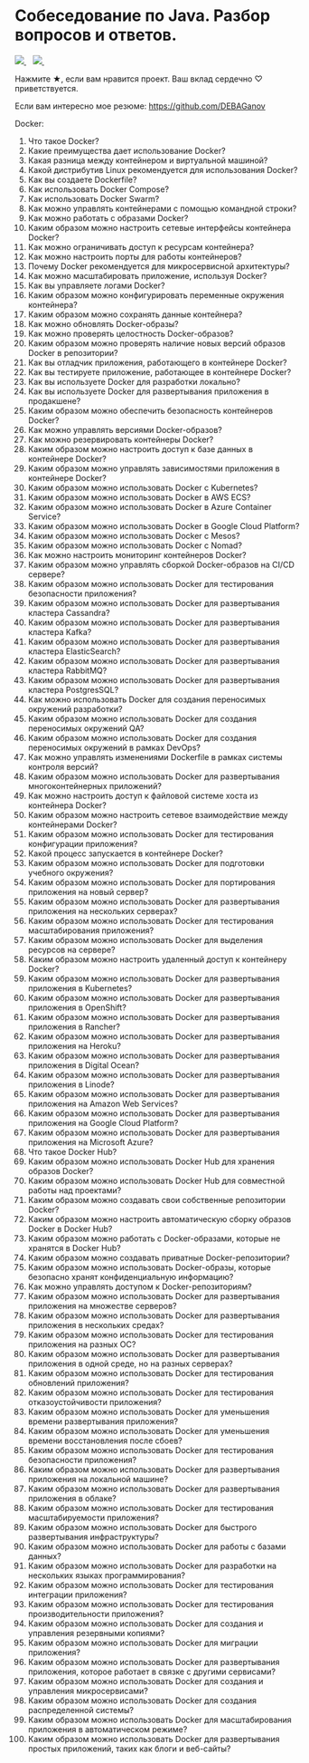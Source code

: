 # Cобеседование по Java. Разбор вопросов и ответов.


<a href="https://mc.yandex.ru/pixel/8711235002931986822?rnd=%aw_random%">
    <img src="https://mc.yandex.ru/pixel/8711235002931986822?rnd=%aw_random%" />        
  </a>&nbsp;&nbsp;
<a href="https://mc.yandex.ru/watch/92801430">
    <img src="https://mc.yandex.ru/watch/92801430" />        
  </a>&nbsp;&nbsp;


Нажмите ★, если вам нравится проект. Ваш вклад сердечно ♡ приветствуется.

Если вам интересно мое резюме: https://github.com/DEBAGanov

Docker:
1. Что такое Docker?
2. Какие преимущества дает использование Docker?
3. Какая разница между контейнером и виртуальной машиной?
4. Какой дистрибутив Linux рекомендуется для использования Docker?
5. Как вы создаете Dockerfile?
6. Как использовать Docker Compose?
7. Как использовать Docker Swarm?
8. Как можно управлять контейнерами с помощью командной строки?
9. Как можно работать с образами Docker?
10. Каким образом можно настроить сетевые интерфейсы контейнера Docker?
11. Как можно ограничивать доступ к ресурсам контейнера?
12. Как можно настроить порты для работы контейнеров?
13. Почему Docker рекомендуется для микросервисной архитектуры?
14. Как можно масштабировать приложение, используя Docker?
15. Как вы управляете логами Docker?
16. Каким образом можно конфигурировать переменные окружения контейнера?
17. Каким образом можно сохранять данные контейнера?
18. Как можно обновлять Docker-образы?
19. Как можно проверять целостность Docker-образов?
20. Каким образом можно проверять наличие новых версий образов Docker в репозитории?
21. Как вы отладчик приложения, работающего в контейнере Docker?
22. Как вы тестируете приложение, работающее в контейнере Docker?
23. Как вы используете Docker для разработки локально?
24. Как вы используете Docker для развертывания приложения в продакшене?
25. Каким образом можно обеспечить безопасность контейнеров Docker?
26. Как можно управлять версиями Docker-образов?
27. Как можно резервировать контейнеры Docker?
28. Каким образом можно настроить доступ к базе данных в контейнере Docker?
29. Каким образом можно управлять зависимостями приложения в контейнере Docker?
30. Каким образом можно использовать Docker с Kubernetes?
31. Каким образом можно использовать Docker в AWS ECS?
32. Каким образом можно использовать Docker в Azure Container Service?
33. Каким образом можно использовать Docker в Google Cloud Platform?
34. Каким образом можно использовать Docker с Mesos?
35. Каким образом можно использовать Docker с Nomad?
36. Как можно настроить мониторинг контейнеров Docker?
37. Каким образом можно управлять сборкой Docker-образов на CI/CD сервере?
38. Каким образом можно использовать Docker для тестирования безопасности приложения?
39. Каким образом можно использовать Docker для развертывания кластера Cassandra?
40. Каким образом можно использовать Docker для развертывания кластера Kafka?
41. Каким образом можно использовать Docker для развертывания кластера ElasticSearch?
42. Каким образом можно использовать Docker для развертывания кластера RabbitMQ?
43. Каким образом можно использовать Docker для развертывания кластера PostgresSQL?
44. Как можно использовать Docker для создания переносимых окружений разработки?
45. Каким образом можно использовать Docker для создания переносимых окружений QA?
46. Каким образом можно использовать Docker для создания переносимых окружений в рамках DevOps?
47. Как можно управлять изменениями Dockerfile в рамках системы контроля версий?
48. Каким образом можно использовать Docker для развертывания многоконтейнерных приложений?
49. Как можно настроить доступ к файловой системе хоста из контейнера Docker?
50. Каким образом можно настроить сетевое взаимодействие между контейнерами Docker?
51. Каким образом можно использовать Docker для тестирования конфигурации приложения?
52. Какой процесс запускается в контейнере Docker?
53. Каким образом можно использовать Docker для подготовки учебного окружения?
54. Каким образом можно использовать Docker для портирования приложения на новый сервер?
55. Каким образом можно использовать Docker для развертывания приложения на нескольких серверах?
56. Каким образом можно использовать Docker для тестирования масштабирования приложения?
57. Каким образом можно использовать Docker для выделения ресурсов на сервере?
58. Каким образом можно настроить удаленный доступ к контейнеру Docker?
59. Каким образом можно использовать Docker для развертывания приложения в Kubernetes?
60. Каким образом можно использовать Docker для развертывания приложения в OpenShift?
61. Каким образом можно использовать Docker для развертывания приложения в Rancher?
62. Каким образом можно использовать Docker для развертывания приложения на Heroku?
63. Каким образом можно использовать Docker для развертывания приложения в Digital Ocean?
64. Каким образом можно использовать Docker для развертывания приложения в Linode?
65. Каким образом можно использовать Docker для развертывания приложения на Amazon Web Services?
66. Каким образом можно использовать Docker для развертывания приложения на Google Cloud Platform?
67. Каким образом можно использовать Docker для развертывания приложения на Microsoft Azure?
68. Что такое Docker Hub?
69. Каким образом можно использовать Docker Hub для хранения образов Docker?
70. Каким образом можно использовать Docker Hub для совместной работы над проектами?
71. Каким образом можно создавать свои собственные репозитории Docker?
72. Каким образом можно настроить автоматическую сборку образов Docker в Docker Hub?
73. Каким образом можно работать с Docker-образами, которые не хранятся в Docker Hub?
74. Каким образом можно создавать приватные Docker-репозитории?
75. Каким образом можно использовать Docker-образы, которые безопасно хранят конфиденциальную информацию?
76. Как можно управлять доступом к Docker-репозиториям?
77. Каким образом можно использовать Docker для развертывания приложения на множестве серверов?
78. Каким образом можно использовать Docker для развертывания приложения в нескольких средах?
79. Каким образом можно использовать Docker для тестирования приложения на разных ОС?
80. Каким образом можно использовать Docker для развертывания приложения в одной среде, но на разных серверах?
81. Каким образом можно использовать Docker для тестирования обновлений приложения?
82. Каким образом можно использовать Docker для тестирования отказоустойчивости приложения?
83. Каким образом можно использовать Docker для уменьшения времени развертывания приложения?
84. Каким образом можно использовать Docker для уменьшения времени восстановления после сбоев?
85. Каким образом можно использовать Docker для тестирования безопасности приложения?
86. Каким образом можно использовать Docker для развертывания приложения на локальной машине?
87. Каким образом можно использовать Docker для развертывания приложения в облаке?
88. Каким образом можно использовать Docker для тестирования масштабируемости приложения?
89. Каким образом можно использовать Docker для быстрого развертывания инфраструктуры?
90. Каким образом можно использовать Docker для работы с базами данных?
91. Каким образом можно использовать Docker для разработки на нескольких языках программирования?
92. Каким образом можно использовать Docker для тестирования интеграции приложения?
93. Каким образом можно использовать Docker для тестирования производительности приложения?
94. Каким образом можно использовать Docker для создания и управления резервными копиями?
95. Каким образом можно использовать Docker для миграции приложения?
96. Каким образом можно использовать Docker для развертывания приложения, которое работает в связке с другими сервисами?
97. Каким образом можно использовать Docker для создания и управления микросервисами?
98. Каким образом можно использовать Docker для создания распределенной системы?
99. Каким образом можно использовать Docker для масштабирования приложения в автоматическом режиме?
100. Каким образом можно использовать Docker для развертывания простых приложений, таких как блоги и веб-сайты?




